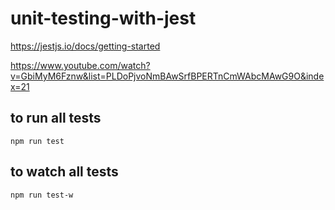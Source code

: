 # unit-testing-with-jest

https://jestjs.io/docs/getting-started

https://www.youtube.com/watch?v=GbiMyM6Fznw&list=PLDoPjvoNmBAwSrfBPERTnCmWAbcMAwG9O&index=21

## to run all tests

<code>npm run test</code>

## to watch all tests

<code>npm run test-w</code>
